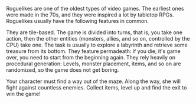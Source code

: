 Roguelikes are one of the oldest types of video games. The earliest ones were made in the 70s, and they were inspired a lot by tabletop RPGs. Roguelikes usually have the following features in common.

They are tile-based.
The game is divided into turns, that is, you take one action, then the other entities (monsters, allies, and so on, controlled by the CPU) take one.
The task is usually to explore a labyrinth and retrieve some treasure from its bottom.
They feature permadeath: if you die, it's game over, you need to start from the beginning again.
They rely heavily on procedural generation: Levels, monster placement, items, and so on are randomized, so the game does not get boring.

Your character must find a way out of the maze. Along the way, she will fight against countless enemies. Collect items, level up and find the exit to win the game!
